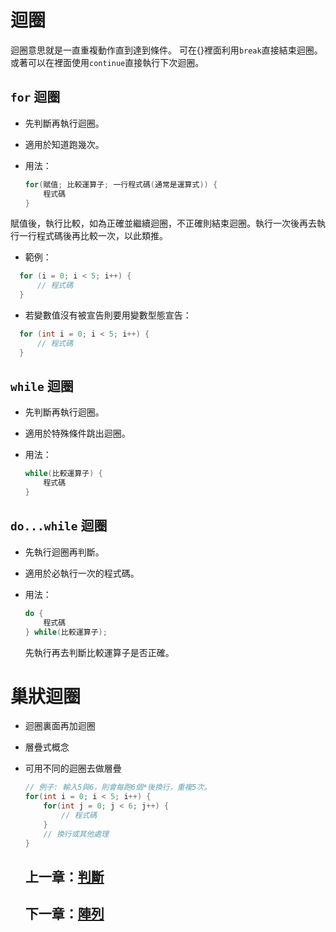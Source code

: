 # 迴圈

迴圈意思就是一直重複動作直到達到條件。 可在{}裡面利用`break`直接結束迴圈。 或著可以在裡面使用`continue`直接執行下次迴圈。

## `for` 迴圈

- 先判斷再執行迴圈。
- 適用於知道跑幾次。
- 用法：
  
  ```cpp
  for(賦值; 比較運算子; 一行程式碼(通常是運算式)) {
      程式碼
  }
  ```
賦值後，執行比較，如為正確並繼續迴圈，不正確則結束迴圈。執行一次後再去執行一行程式碼後再比較一次，以此類推。
- 範例：

```cpp
  for (i = 0; i < 5; i++) {
      // 程式碼
  }
  ```
- 若變數值沒有被宣告則要用變數型態宣告：

```cpp
  for (int i = 0; i < 5; i++) {
      // 程式碼
  }
  ```
## `while` 迴圈

- 先判斷再執行迴圈。
- 適用於特殊條件跳出迴圈。
- 用法：

  ```cpp
  while(比較運算子) {
      程式碼
  }
  ```

## `do...while` 迴圈

- 先執行迴圈再判斷。
- 適用於必執行一次的程式碼。
- 用法：

  ```cpp
  do {
      程式碼
  } while(比較運算子);
  ```
  先執行再去判斷比較運算子是否正確。

# 巢狀迴圈

- 迴圈裏面再加迴圈
- 層疊式概念
- 可用不同的迴圈去做層疊

  ```cpp
  // 例子: 輸入5與6，則會每跑6個*後換行，重複5次。
  for(int i = 0; i < 5; i++) {
      for(int j = 0; j < 6; j++) {
          // 程式碼
      }
      // 換行或其他處理
  }
  ```

  ## 上一章：[判斷](https://github.com/xixa3333/C-Plus-Plus-Textbook/blob/main/%E5%88%A4%E6%96%B7.md)
  ## 下一章：[陣列]()
